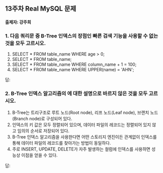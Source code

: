 ## 13주차 Real MySQL 문제
#### 출제자: 강주희

### 1. 다음 쿼리문 중 B-Tree 인덱스의 장점인 빠른 검색 기능을 사용할 수 없는 것을 모두 고르시오.
1) SELECT * FROM table_name WHERE age > 0;
2) SELECT * FROM table_name;
3) SELECT * FROM table_name WHERE column_name + 1 = 100;
4) SELECT * FROM table_name WHERE UPPER(name) = 'AHN';

답: 

### 2. B-Tree 인덱스 알고리즘의 에 대한 설명으로 바르지 않은 것을 모두 고르시오.
1) B-Tree는 트리구조로 루트 노드(Root node), 리프 노드(Leaf node), 브랜치 노드(Branch node)로 구성되어 있다.
2) 인덱스의 키 값은 모두 정렬되어 있으며, 데이터 파일의 레코드는 정렬되어 있지 않고 임의의 순서로 저장되어 있다.
3) B-Tree 인덱스 알고리즘을 사용한다면 어떤 스토리지 엔진이든 관계없이 인덱스를 통해 데이터 파일의 레코드를 찾아가는 방법이 동일하다.
4) 주로 INSERT, UPDATE, DELETE가 자주 발생하는 컬럼에 인덱스를 사용하면 성능상 이점을 얻을 수 있다.

답: 
